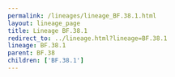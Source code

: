 ```yaml
---
permalink: /lineages/lineage_BF.38.1.html
layout: lineage_page
title: Lineage BF.38.1
redirect_to: ../lineage.html?lineage=BF.38.1
lineage: BF.38.1
parent: BF.38
children: ['BF.38.1']
---
```

